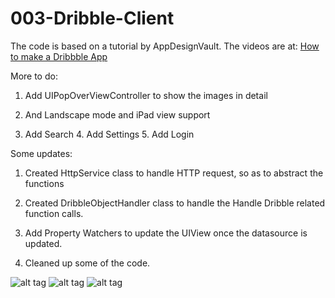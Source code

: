 # 003-Dribble-Client
The code is based on a tutorial by AppDesignVault. The videos are at: [How to make a Dribbble App ](https://youtu.be/MtcscjMxxq4?list=PL4ihBheGxq3d-MqLokNQHbH82qMzMdTUZ)

More to do: 

1. Add UIPopOverViewController to show the images in detail 

2. And Landscape mode and iPad view support 

3. Add Search 4. Add Settings 5. Add Login

Some updates: 

1. Created HttpService class to handle HTTP request, so as to abstract the functions 

2. Created DribbleObjectHandler class to handle the Handle Dribble related function calls. 

3. Add Property Watchers to update the UIView once the datasource is updated. 

4. Cleaned up some of the code.

![alt tag](https://github.com/vidaaudrey/003-Dribble-Client/blob/master/_Snapshot/snapshot1.png)
![alt tag](https://github.com/vidaaudrey/003-Dribble-Client/blob/master/_Snapshot/snapshot2.png)
![alt tag](https://github.com/vidaaudrey/003-Dribble-Client/blob/master/_Snapshot/snapshot3.png)
